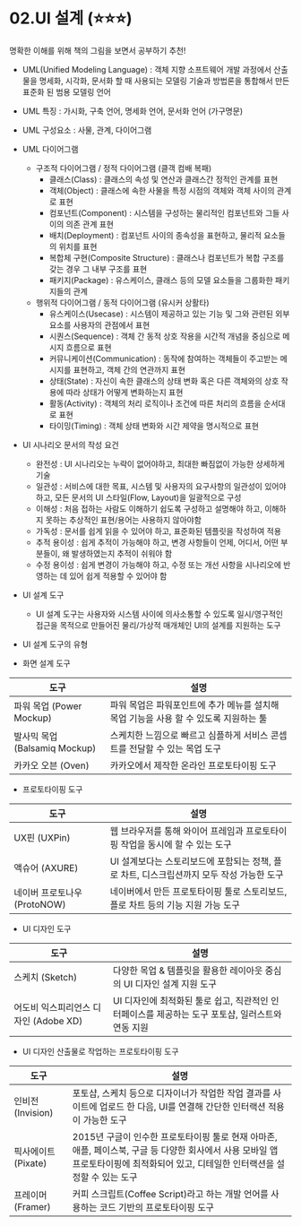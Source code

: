 # 02.UI 설계 (⭐⭐⭐)

명확한 이해를 위해 책의 그림을 보면서 공부하기 추천!

- UML(Unified Modeling Language) : 객체 지향 소프트웨어 개발 과정에서 산출물을 명세화, 시각화, 문서화 할 때 사용되는 모델링 기술과 방법론을 통합해서 만든 표준화 된 범용 모델링 언어
- UML 특징 : 가시화, 구축 언어, 명세화 언어, 문서화 언어 (가구명문)
- UML 구성요소 : 사물, 관계, 다이어그램
- UML 다이어그램
    - 구조적 다이어그램 / 정적 다이어그램 (클객 컴배 복패)
        - 클래스(Class) : 클래스의 속성 및 연산과 클래스간 정적인 관계를 표현
        - 객체(Object) : 클래스에 속한 사물을 특정 시점의 객체와 객체 사이의 관계로 표현
        - 컴포넌트(Component) : 시스템을 구성하는 물리적인 컴포넌트와 그들 사이의 의존 관계 표현
        - 배치(Deployment) : 컴포넌트 사이의 종속성을 표현하고, 물리적 요소들의 위치를 표현
        - 복합체 구현(Composite Structure) : 클래스나 컴포넌트가 복합 구조를 갖는 경우 그 내부 구조를 표현
        - 패키지(Package) : 유스케이스, 클래스 등의 모델 요소들을 그룹화한 패키지들의 관계
    - 행위적 다이어그램 / 동적 다이어그램 (유시커 상활타)
        - 유스케이스(Usecase) : 시스템이 제공하고 있는 기능 및 그와 관련된 외부 요소를 사용자의 관점에서 표현
        - 시퀀스(Sequence) : 객체 간 동적 상호 작용을 시간적 개념을 중심으로 메시지 흐름으로 표현
        - 커뮤니케이션(Communication) : 동작에 참여하는 객체들이 주고받는 메시지를 표현하고, 객체 간의 연관까지 표현
        - 상태(State) : 자신이 속한 클래스의 상태 변화 혹은 다른 객체와의 상호 작용에 따라 상태가 어떻게 변화하는지 표현
        - 활동(Activity) : 객체의 처리 로직이나 조건에 따른 처리의 흐름을 순서대로 표현
        - 타이밍(Timing) : 객체 상태 변화와 시간 제약을 명시적으로 표현
- UI 시나리오 문서의 작성 요건
    - 완전성 : UI 시나리오는 누락이 없어야하고, 최대한 빠짐없이 가능한 상세하게 기술
    - 일관성 : 서비스에 대한 목표, 시스템 및 사용자의 요구사항의 일관성이 있어야 하고, 모든 문서의 UI 스타일(Flow, Layout)을 일괄적으로 구성
    - 이해성 : 처음 접하는 사람도 이해하기 쉽도록 구성하고 설명해야  하고, 이해하지 못하는 추상적인 표현/용어는 사용하지 않아야함
    - 가독성 : 문서를 쉽게 읽을 수 있어야 하고, 표준화된 템플릿을 작성하여 적용
    - 추적 용이성 : 쉽게 추적이 가능해야 하고, 변경 사항들이 언제, 어디서, 어떤 부분들이, 왜 발생하였는지 추적이 쉬워야 함
    - 수정 용이성 : 쉽게 변경이 가능해야 하고, 수정 또는 개선 사항을 시나리오에 반영하는 데 있어 쉽게 적용할 수 있어야 함
- UI 설계 도구
    - UI 설계 도구는 사용자와 시스템 사이에 의사소통할 수 있도록 일시/영구적인 접근을 목적으로 만들어진 물리/가상적 매개체인 UI의 설계를 지원하는 도구


- UI 설계 도구의 유형

 - 화면 설계 도구
    
| 도구 |  설명 |
| --- | --- |
| 파워 목업 (Power Mockup) | 파워 목업은 파워포인트에 추가 메뉴를 설치해 목업 기능을 사용 할 수 있도록 지원하는 툴 |
| 발사믹 목업 (Balsamiq Mockup) | 스케치한 느낌으로 빠르고 심플하게 서비스 콘셉트를 전달할 수 있는 목업 도구 |
| 카카오 오븐 (Oven) | 카카오에서 제작한 온라인 프로토타이핑 도구 |

 - 프로토타이핑 도구
    
| 도구 |  설명 |
| --- | --- |
|  UX핀 (UXPin) | 웹 브라우저를 통해 와이어 프레임과 프로토타이핑 작업을 동시에 할 수 있는 도구 |
| 액슈어 (AXURE) | UI 설계보다는 스토리보드에 포함되는 정책, 플로 차트, 디스크립션까지 모두 작성 가능한 도구 |
| 네이버 프로토나우 (ProtoNOW) | 네이버에서 만든 프로토타이핑 툴로 스토리보드, 플로 차트 등의 기능 지원 가능 도구 |

 - UI 디자인 도구
    
| 도구 |  설명 |
| --- | --- |
| 스케치 (Sketch) | 다양한 목업 & 템플릿을 활용한 레이아웃 중심의 UI 디자인 설계 지원 도구 |
| 어도비 익스피리언스 디자인 (Adobe XD) | UI 디자인에 최적화된 툴로 쉽고, 직관적인 인터페이스를 제공하는 도구 포토샵, 일러스트와  연동 지원 |

 - UI 디자인 산출물로 작업하는 프로토타이핑 도구
    
| 도구 |  설명 |
| --- | --- |
| 인비전 (Invision) | 포토샵, 스케치 등으로 디자이너가 작업한 작업 결과를 사이트에 업로드 한 다음, UI를 연결해 간단한 인터랙션 적용이 가능한 도구 |
| 픽사에이트 (Pixate) | 2015년 구글이 인수한 프로토타이핑 툴로 현재 아마존, 애플, 페이스북, 구글 등 다양한 회사에서 사용 모바일 앱 프로토타이핑에 최적화되어 있고, 디테일한 인터랙션을 설정할 수 있는 도구 |
| 프레이머 (Framer) | 커피 스크립트(Coffee Script)라고 하는 개발 언어를 사용하는 코드 기반의 프로토타이핑 도구 |
